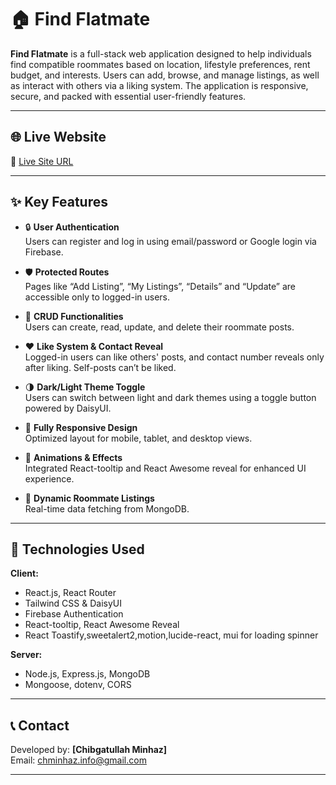 # 🏠 Find Flatmate

**Find Flatmate** is a full-stack web application designed to help individuals find compatible roommates based on location, lifestyle preferences, rent budget, and interests. Users can add, browse, and manage listings, as well as interact with others via a liking system. The application is responsive, secure, and packed with essential user-friendly features.

---

## 🌐 Live Website

🔗 [Live Site URL](https://find-roomies.web.app/)

---

## ✨ Key Features

- 🔒 **User Authentication**  
  Users can register and log in using email/password or Google login via Firebase.

- 🛡 **Protected Routes**  
  Pages like “Add Listing”, “My Listings”, “Details” and “Update” are accessible only to logged-in users.

- 📄 **CRUD Functionalities**  
  Users can create, read, update, and delete their roommate posts.

- ❤️ **Like System & Contact Reveal**  
  Logged-in users can like others' posts, and contact number reveals only after liking. Self-posts can’t be liked.

- 🌗 **Dark/Light Theme Toggle**  
  Users can switch between light and dark themes using a toggle button powered by DaisyUI.

- 📱 **Fully Responsive Design**  
  Optimized layout for mobile, tablet, and desktop views.

- 🧩 **Animations & Effects**  
   Integrated React-tooltip and React Awesome reveal
  for enhanced UI experience.

- 🧾 **Dynamic Roommate Listings**  
  Real-time data fetching from MongoDB.

---

## 📁 Technologies Used

**Client:**

- React.js, React Router
- Tailwind CSS & DaisyUI
- Firebase Authentication
- React-tooltip, React Awesome Reveal
- React Toastify,sweetalert2,motion,lucide-react, mui for loading spinner

**Server:**

- Node.js, Express.js, MongoDB
- Mongoose, dotenv, CORS

---

## 📞 Contact

Developed by: **[Chibgatullah Minhaz]**  
Email: [chminhaz.info@gmail.com](mailto:chminhaz.info@gmail.com)

---
